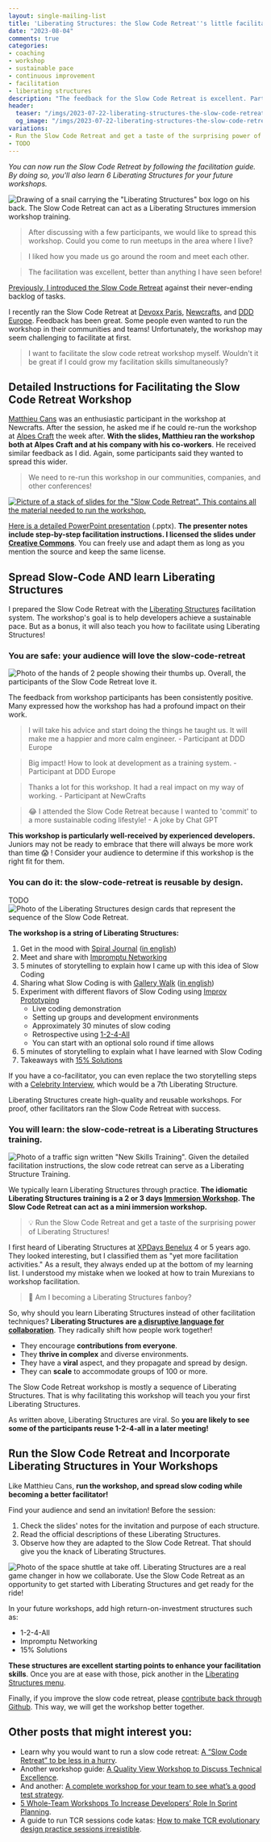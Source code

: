 ```yaml
---
layout: single-mailing-list
title: 'Liberating Structures: the Slow Code Retreat''s little facilitation secret'
date: "2023-08-04"
comments: true
categories:
- coaching
- workshop
- sustainable pace
- continuous improvement
- facilitation
- liberating structures
description: "The feedback for the Slow Code Retreat is excellent. Participants even want to run it in their circles! You can now run the Slow Code Retreat by following the facilitation guide. By doing so, you'll spread slow coding while learning 6 Liberating Structures for your future workshops."
header:
  teaser: "/imgs/2023-07-22-liberating-structures-the-slow-code-retreat-s-little-facilitation-secret/snail-carrying-liberating-structures-teaser.jpg"
  og_image: "/imgs/2023-07-22-liberating-structures-the-slow-code-retreat-s-little-facilitation-secret/snail-carrying-liberating-structures-og.jpg"
variations:
- Run the Slow Code Retreat and get a taste of the surprising power of Liberating Structures!
- TODO
---
```

_You can now run the Slow Code Retreat by following the facilitation guide. By doing so, you'll also learn 6 Liberating Structures for your future workshops._

![Drawing of a snail carrying the "Liberating Structures" box logo on his back. The Slow Code Retreat can act as a Liberating Structures immersion workshop training.]({{site.url}}/imgs/2023-07-22-liberating-structures-the-slow-code-retreat-s-little-facilitation-secret/snail-carrying-liberating-structures.jpg)

> After discussing with a few participants, we would like to spread this workshop. Could you come to run meetups in the area where I live? 

> I liked how you made us go around the room and meet each other.

> The facilitation was excellent, better than anything I have seen before!

[Previously, I introduced the Slow Code Retreat]({{site.url}}/a-slow-code-retreat-to-be-less-in-a-hurry/) against their never-ending backlog of tasks.  

I recently ran the Slow Code Retreat at [Devoxx Paris](https://cfp.devoxx.fr/2023/talk/CVD-6398/(Slow_(code)_retreat)), [Newcrafts](https://ncrafts.io/), and [DDD Europe](https://dddeurope.com/). Feedback has been great. Some people even wanted to run the workshop in their communities and teams! Unfortunately, the workshop may seem challenging to facilitate at first.

> I want to facilitate the slow code retreat workshop myself. Wouldn't it be great if I could grow my facilitation skills simultaneously?   

## Detailed Instructions for Facilitating the Slow Code Retreat Workshop

[Matthieu Cans](https://twitter.com/mathieucans) was an enthusiastic participant in the workshop at Newcrafts. After the session, he asked me if he could re-run the workshop at [Alpes Craft](https://www.alpescraft.fr/) the week after. **With the slides, Matthieu ran the workshop both at Alpes Craft and at his company with his co-workers**. He received similar feedback as I did. Again, some participants said they wanted to spread this wider.  

> We need to re-run this workshop in our communities, companies, and other conferences!

[![Picture of a stack of slides for the "Slow Code Retreat". This contains all the material needed to run the workshop.]({{site.url}}/imgs/2023-07-22-liberating-structures-the-slow-code-retreat-s-little-facilitation-secret/slow-code-retreat-workshop-slides.jpg)](https://github.com/philou/Kata-Slow-Code/raw/master/slow%20(code)%20retreat.pptx)

[Here is a detailed PowerPoint presentation](https://github.com/philou/Kata-Slow-Code/raw/master/slow%20(code)%20retreat.pptx) (.pptx). **The presenter notes include step-by-step facilitation instructions. I licensed the slides under [Creative Commons](https://creativecommons.org/licenses/by-sa/4.0/)**. You can freely use and adapt them as long as you mention the source and keep the same license.

## Spread Slow-Code AND learn Liberating Structures

I prepared the Slow Code Retreat with the [Liberating Structures](https://www.liberatingstructures.com/) facilitation system. The workshop's goal is to help developers achieve a sustainable pace. But as a bonus, it will also teach you how to facilitate using Liberating Structures!

### You are safe: your audience will love the slow-code-retreat

![Photo of the hands of 2 people showing their thumbs up. Overall, the participants of the Slow Code Retreat love it.]({{site.url}}/imgs/2023-07-22-liberating-structures-the-slow-code-retreat-s-little-facilitation-secret/thumbs-up.jpg)

The feedback from workshop participants has been consistently positive. Many expressed how the workshop has had a profound impact on their work.

> I will take his advice and start doing the things he taught us. It will make me a happier and more calm engineer. - Participant at DDD Europe

> Big impact! How to look at development as a training system. - Participant at DDD Europe

> Thanks a lot for this workshop. It had a real impact on my way of working. - Participant at NewCrafts

> 😂 I attended the Slow Code Retreat because I wanted to 'commit' to a more sustainable coding lifestyle! - A joke by Chat GPT

**This workshop is particularly well-received by experienced developers.** Juniors may not be ready to embrace that there will always be more work than time 😱 ! Consider your audience to determine if this workshop is the right fit for them.

### You can do it: the slow-code-retreat is reusable by design.

TODO
![Photo of the Liberating Structures design cards that represent the sequence of the Slow Code Retreat.]({{site.url}}/imgs/2023-07-22-liberating-structures-the-slow-code-retreat-s-little-facilitation-secret/slow-code-retreat-liberating-structure-string-cards.jpg)

**The workshop is a string of Liberating Structures:**

1. Get in the mood with [Spiral Journal](https://liberatingstructures.de/spiral-journal/) ([in english](https://liberatingstructures-de.translate.goog/spiral-journal/?_x_tr_sl=auto&_x_tr_tl=english))
2. Meet and share with [Impromptu Networking](https://www.liberatingstructures.com/2-impromptu-networking/)
3. 5 minutes of storytelling to explain how I came up with this idea of Slow Coding
4. Sharing what Slow Coding is with [Gallery Walk](https://liberatingstructures.de/gallery-walk/) ([in english](https://liberatingstructures-de.translate.goog/gallery-walk/?_x_tr_sl=auto&_x_tr_tl=english))
5. Experiment with different flavors of Slow Coding using [Improv Prototyping](https://www.liberatingstructures.com/15-improv-prototyping/)
	- Live coding demonstration
	- Setting up groups and development environments
	- Approximately 30 minutes of slow coding
	- Retrospective using [1-2-4-All](https://www.liberatingstructures.com/1-1-2-4-all/)
	- You can start with an optional solo round if time allows
6. 5 minutes of storytelling to explain what I have learned with Slow Coding
7. Takeaways with [15% Solutions](https://www.liberatingstructures.com/7-15-solutions/)

If you have a co-facilitator, you can even replace the two storytelling steps with a [Celebrity Interview](https://www.liberatingstructures.com/22-celebrity-interview/), which would be a 7th Liberating Structure.

Liberating Structures create high-quality and reusable workshops. For proof, other facilitators ran the Slow Code Retreat with success.

### You will learn: the slow-code-retreat is a Liberating Structures training.

![Photo of a traffic sign written "New Skills Training". Given the detailed facilitation instructions, the slow code retreat can serve as a Liberating Structure Training.]({{site.url}}/imgs/2023-07-22-liberating-structures-the-slow-code-retreat-s-little-facilitation-secret/traffic-signs-new-skills.jpg)

We typically learn Liberating Structures through practice. **The idiomatic Liberating Structures training is a 2 or 3 days [Immersion Workshop](https://www.liberatingstructures.com/immersion-workshops). The Slow Code Retreat can act as a mini immersion workshop.**

> 💡 Run the Slow Code Retreat and get a taste of the surprising power of Liberating Structures!

I first heard of Liberating Structures at [XPDays Benelux](https://xpdaysbenelux.org/) 4 or 5 years ago. They looked interesting, but I classified them as "yet more facilitation activities." As a result, they always ended up at the bottom of my learning list. I understood my mistake when we looked at how to train Murexians to workshop facilitation.

> 🤣 Am I becoming a Liberating Structures fanboy?

So, why should you learn Liberating Structures instead of other facilitation techniques? **Liberating Structures are [a disruptive language for collaboration](https://medium.com/the-liberators/liberating-structures-should-be-everywhere-people-interact-4c816ae512bb)**. They radically shift how people work together!

- They encourage **contributions from everyone**.
- They **thrive in complex** and diverse environments.
- They have a **viral** aspect, and they propagate and spread by design.
- They can **scale** to accommodate groups of 100 or more.

The Slow Code Retreat workshop is mostly a sequence of Liberating Structures. That is why facilitating this workshop will teach you your first Liberating Structures.

As written above, Liberating Structures are viral. So **you are likely to see some of the participants reuse 1-2-4-all in a later meeting!**

## Run the Slow Code Retreat and Incorporate Liberating Structures in Your Workshops

Like Matthieu Cans, **run the workshop, and spread slow coding while becoming a better facilitator!**

Find your audience and send an invitation! Before the session:
1. Check the slides' notes for the invitation and purpose of each structure.
2. Read the official descriptions of these Liberating Structures.
3. Observe how they are adapted to the Slow Code Retreat.
That should give you the knack of Liberating Structures.

![Photo of the space shuttle at take off. Liberating Structures are a real game changer in how we collaborate. Use the Slow Code Retreat as an opportunity to get started with Liberating Structures and get ready for the ride!]({{site.url}}/imgs/2023-07-22-liberating-structures-the-slow-code-retreat-s-little-facilitation-secret/space-shuttle-take-off.jpg)

In your future workshops, add high return-on-investment structures such as:
- 1-2-4-All
- Impromptu Networking
- 15% Solutions

**These structures are excellent starting points to enhance your facilitation skills**. Once you are at ease with those, pick another in the [Liberating Structures menu](https://www.liberatingstructures.com/ls/).

Finally, if you improve the slow code retreat, please [contribute back through Github](https://github.com/philou/Kata-Slow-Code). This way, we will get the workshop better together.

## Other posts that might interest you:

- Learn why you would want to run a slow code retreat: [A “Slow Code Retreat” to be less in a hurry]({{site.url}}/a-slow-code-retreat-to-be-less-in-a-hurry/).
- Another workshop guide: [A Quality View Workshop to Discuss Technical Excellence]({{site.url}}/a-quality-view-workshop-to-discuss-technical-excellence/).
- And another: [A complete workshop for your team to see what’s a good test strategy]({{site.url}}/a-complete-workshop-for-your-team-to-see-what-s-a-good-test-strategy/).
- [5 Whole-Team Workshops To Increase Developers’ Role In Sprint Planning]({{site.url}}/5-whole-team-workshops-to-increase-developers-role-in-sprint-planning/).
- A guide to run TCR sessions code katas: [How to make TCR evolutionary design practice sessions irresistible]({{site.url}}/how-to-make-tcr-evolutionary-design-practice-sessions-irresistible/).